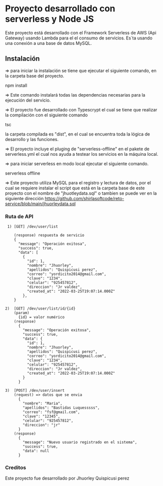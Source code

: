 
# Proyecto desarrollado con serverless y Node JS

Este proyecto está desarrollado con el Framework Serverless de AWS (Api Gateway) usando Lambda para el el consumo de servicios.
Es´ta usando una conexión a una base de datos MySQL.

## Instalación
=> para iniciar la instalación se tiene que ejecutar el siguiente comando, en la carpeta base del proyecto.
   
   npm install

=> Este comando instalará todas las dependencias necesarias para la ejecución del servicio.

=> El proyecto fue desarrollado con Typescrypt el cual se tiene que realizar la compilación con el siguiente comando
  
  tsc

  la carpeta compilada es "dist", en el cual se encuentra toda la lógica de desarrollo y las funciones.

=> El proyecto incluye el pluging de "serverless-offline" en el pakete de serverless.yml el cual nos ayuda a testear los servicios en la máquina local.

=> para iniciar serverless en modo local ejecutar el siguiente comando.

  serverless offline

=> Este proyecto utiliza MySQL para el registro y lectura de datos, por el cual se requiere instalar el script que está en la carpeta base de este proyecto con el nombre de "jhuotleydata.sql" o tambien se puede ver en la siguiente dirección https://github.com/shirlasoftcode/reto-service/blob/main/jhuorleydata.sql


### Ruta de API
```
 1) [GET] /dev/user/list
    
    (response) respuesta de servicio
    {
      "message": "Operación exitosa",
      "success": true,
      "data": [
        {
          "id": 1,
          "nombre": "Jhuorley",
          "apellidos": "Quispicusi perez",
          "correo": "yordicito2014@gmail.com",
          "clave": "1234",
          "celular": "925457812",
          "direccion": "Jr valdez",
          "created_at": "2022-03-25T19:07:14.000Z"
        },
    }

2)  [GET] /dev/user/list/id/{id}
    (param) 
      {id} = valor numérico
    (response)
      {
        "message": "Operación exitosa",
        "success": true,
        "data": {
          "id": 1,
          "nombre": "Jhuorley",
          "apellidos": "Quispicusi perez",
          "correo": "yordicito2014@gmail.com",
          "clave": "1234",
          "celular": "925457812",
          "direccion": "Jr valdez",
          "created_at": "2022-03-25T19:07:14.000Z"
        }
      }

3)  [POST] /dev/user/insert
    (request) => datos que se envia
      {
        "nombre": "Maria",
        "apellidos": "Bastidas Luquesssss",
        "correo": "fsf@gmail.com",
        "clave": "12345",
        "celular": "925457812",
        "direccion": "jr"
      }
    (response)
      {
        "message": "Nuevo usuario registrado en el sistema",
        "success": true,
        "data": null
      }
```
### Creditos
  Este proyecto fue desarrollado por 
  Jhuorley Quispicusi perez

